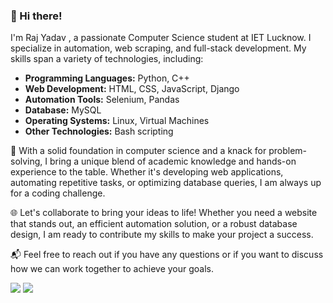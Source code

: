 ### 👋 Hi there!
I'm Raj Yadav , a passionate Computer Science student at IET Lucknow. I specialize in automation, web scraping, and full-stack development. My skills span a variety of technologies, including:

- **Programming Languages:** Python, C++
- **Web Development:** HTML, CSS, JavaScript, Django
- **Automation Tools:** Selenium, Pandas
- **Database:** MySQL
- **Operating Systems:** Linux, Virtual Machines
- **Other Technologies:** Bash scripting

🚀 With a solid foundation in computer science and a knack for problem-solving, I bring a unique blend of academic knowledge and hands-on experience to the table. Whether it's developing web applications, automating repetitive tasks, or optimizing database queries, I am always up for a coding challenge.

🌐 Let's collaborate to bring your ideas to life! Whether you need a website that stands out, an efficient automation solution, or a robust database design, I am ready to contribute my skills to make your project a success.

📬 Feel free to reach out if you have any questions or if you want to discuss how we can work together to achieve your goals.

<!--
**devot-e/devot-e** is a ✨ _special_ ✨ repository because its `README.md` (this file) appears on your GitHub profile.

Here are some ideas to get you started:

- 🔭 I’m currently working on ...
- 🌱 I’m currently learning ...
- 👯 I’m looking to collaborate on ...
- 🤔 I’m looking for help with ...
- 💬 Ask me about ...
- 📫 How to reach me: ...
- 😄 Pronouns: ...
- ⚡ Fun fact: ...
-->

<img src="https://github-readme-stats.vercel.app/api?username=devot-e" />
<img src="https://github-readme-stats.vercel.app/api/top-langs/?username=devot-e" />
